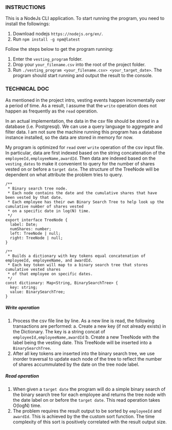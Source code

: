 ### INSTRUCTIONS
This is a NodeJs CLI application. To start running the program, you need to install the followings:
1. Download nodejs `https://nodejs.org/en/`.
2. Run `npm install -g npm@latest` 

Follow the steps below to get the program running:

1. Enter the `vesting_program` folder.
2. Drop your `your_filename.csv` into the root of the project folder. 
3. Run `./vesting_program <your_filename.csv> <your_target_date>`. The program should start running and output the result to the console.

### TECHNICAL DOC
As mentioned in the project intro, vesting events happen incrementally over a period of time. As a result, I assume that the `write` operation does not happen as frequently as the `read` operation.

In an actual implementation, the data in the csv file should be stored in a database (i.e. Postgresql). We can use a query language to aggregate and filter data. I am not sure the machine running this program has a database instance installed, so the data are stored in memory for now.

My program is optimized for `read` over `write` operation of the csv input file. In particular, data are first indexed based on the string concatenation of the `employeeId,employeeName,awardId`. Then data are indexed based on the `vesting_dates` to make it convenient to query for the number of shares vested on or before a `target date`. The structure of the TreeNode will be dependent on what attribute the problem tries to query.

~~~~
/**
 * Binary search tree node.
 * Each node contains the date and the cumulative shares that have been vested by that date.
 * Each employee has their own Binary Search Tree to help look up the cumulative number of shares vested
 * on a specific date in log(N) time.
 */
export interface TreeNode {
  label: Date;
  numShares: number;
  left: TreeNode | null;
  right: TreeNode | null;
}

/**
 * Builds a dictionary with key tokens equal concatenation of employeeId, employeeName, and awardId.
 * Each key token will map to a binary search tree that stores cumulative vested shares
 * of that employee on specific dates.
 */
const dictionary: Map<String, BinarySearchTree> {
  key: string;
  value: BinarySearchTree;
}
~~~~

##### Write operation
1. Process the csv file line by line. As a new line is read, the following transactions are performed:
    a. Create a new key (if not already exists) in the Dictionary. The key is a string concat of `employeeId,employeeName,awardId`
    b. Create a new TreeNode with the label being the vesting date. This TreeNode will be inserted into a `BinarySearchTree`. 
2. After all key tokens are inserted into the binary search tree, we use inorder traversal to update each node of the tree to reflect the number of shares accummulated by the date on the tree node label.

##### Read operation

1. When given a `target date` the program will do a simple binary search of the binary search tree for each employee and returns the tree node with the date label on or before the `target date`. This read operation takes O(logN) time.
2. The problem requires the result output to be sorted by `employeeId` and `awardId`. This is achieved by the the custom sort function. The time complexity of this sort is positively correlated with the result output size.